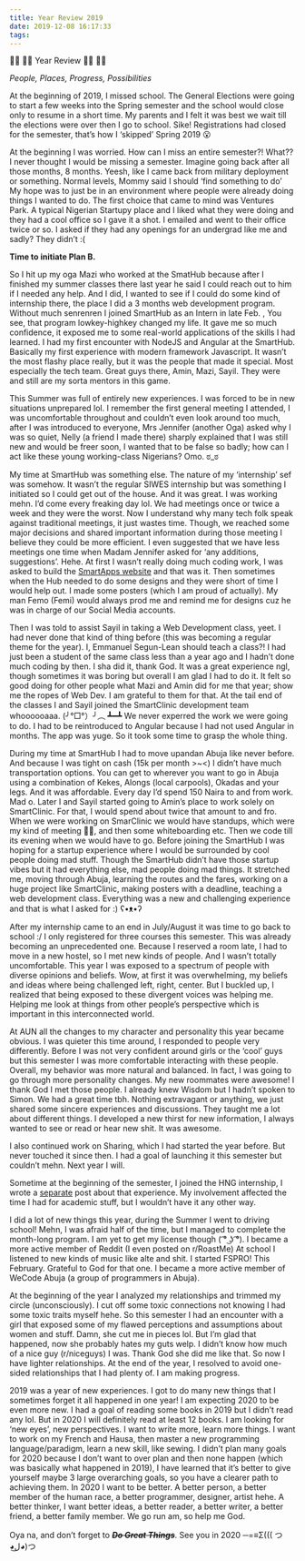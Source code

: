 ```yaml
---
title: Year Review 2019
date: 2019-12-08 16:17:33
tags:
---
```


👏🏾 👏🏾 Year Review 👏🏾 👏🏾

_People, Places, Progress, Possibilities_

At the beginning of 2019, I missed school. The General Elections were going to start a few weeks into the Spring semester and the school would close only to resume in a short time. My parents and I felt it was best we wait till the elections were over then I go to school. Sike! Registrations had closed for the semester, that’s how I ‘skipped’ Spring 2019 😮

At the beginning I was worried. How can I miss an entire semester?! What?? I never thought I would be missing a semester. Imagine going back after all those months, 8 months. Yeesh, like I came back from military deployment or something. Normal levels, Mommy said I should ‘find something to do’ My hope was to just be in an environment where people were already doing things I wanted to do. The first choice that came to mind was Ventures Park. A typical Nigerian Startupy place and I liked what they were doing and they had a cool office so I gave it a shot. I emailed and went to their office twice or so. I asked if they had any openings for an undergrad like me and sadly? They didn’t :(

**Time to initiate Plan B.**

So I hit up my oga Mazi who worked at the SmatHub because after I finished my summer classes there last year he said I could reach out to him if I needed any help. And I did, I wanted to see if I could do some kind of internship there, the place I did a 3 months web development program. Without much senrenren I joined SmartHub as an Intern in late Feb. , You see, that program lowkey-highkey changed my life. It gave me so much confidence, it exposed me to some real-world applications of the skills I had learned. I had my first encounter with NodeJS and Angular at the SmartHub. Basically my first experience with modern framework Javascript. It wasn’t the most flashy place really, but it was the people that made it special. Most especially the tech team. Great guys there, Amin, Mazi, Sayil. They were and still are my sorta mentors in this game.

This Summer was full of entirely new experiences. I was forced to be in new situations unprepared lol. I remember the first general meeting I attended, I was uncomfortable throughout and couldn’t even look around too much, after I was introduced to everyone, Mrs Jennifer (another Oga) asked why I was so quiet, Nelly (a friend I made there) sharply explained that I was still new and would be freer soon, I wanted that to be false so badly; how can I act like these young working-class Nigerians? Omo. ಠ_ಠ

My time at SmartHub was something else. The nature of my ‘internship’ sef was somehow. It wasn’t the regular SIWES internship but was something I initiated so I could get out of the house. And it was great. I was working mehn. I’d come every freaking day lol. We had meetings once or twice a week and they were the worst. Now I understand why many tech folk speak against traditional meetings, it just wastes time. Though, we reached some major decisions and shared important information during those meeting I believe they could be more efficient. I even suggested that we have less meetings one time when Madam Jennifer asked for ‘any additions, suggestions’. Hehe. At first I wasn’t really doing much coding work, I was asked to build the [SmartApps website](https://about.smartapps.com.ng) and that was it. Then sometimes when the Hub needed to do some designs and they were short of time I would help out. I made some posters (which I am proud of actually). My man Femo (Femi) would always prod me and remind me for designs cuz he was in charge of our Social Media accounts.

Then I was told to assist Sayil in taking a Web Development class, yeet. I had never done that kind of thing before (this was becoming a regular theme for the year). I, Emmanuel Segun-Lean should teach a class?! I had just been a student of the same class less than a year ago and I hadn’t done much coding by then. I sha did it, thank God. It was a great experience ngl, though sometimes it was boring but overall I am glad I had to do it. It felt so good doing for other people what Mazi and Amin did for me that year; show me the ropes of Web Dev. I am grateful to them for that. At the tail end of the classes I and Sayil joined the SmartClinic development team whoooooaaa. (╯°□°）╯︵ ┻━┻
We never experred the work we were going to do. I had to be reintroduced to Angular because I had not used Angular in months. The app was yuge. So it took some time to grasp the whole thing.

During my time at SmartHub I had to move upandan Abuja like never before. And because I was tight on cash (15k per month >~<) I didn’t have much transportation options. You can get to wherever you want to go in Abuja using a combination of Kekes, Alongs (local carpools), Okadas and your legs. And it was affordable. Every day I’d spend 150 Naira to and from work. Mad o. Later I and Sayil started going to Amin’s place to work solely on SmartClinic. For that, I would spend about twice that amount to and fro.
When we were working on SmarClinic we would have standups, which were my kind of meeting 💆‍♀️, and then some whiteboarding etc. Then we code till its evening when we would have to go. Before joining the SmartHub I was hoping for a startup experience where I would be surrounded by cool people doing mad stuff. Though the SmartHub didn’t have those startup vibes but it had everything else, mad people doing mad things. It stretched me, moving through Abuja, learning the routes and the fares, working on a huge project like SmartClinic, making posters with a deadline, teaching a web development class. Everything was a new and challenging experience and that is what I asked for :) ʕ•ᴥ•ʔ

After my internship came to an end in July/August it was time to go back to school :/ I only registered for three courses this semester. This was already becoming an unprecedented one. Because I reserved a room late, I had to move in a new hostel, so I met new kinds of people. And I wasn’t totally uncomfortable. This year I was exposed to a spectrum of people with diverse opinions and beliefs. Wow, at first it was overwhelming, my beliefs and ideas where being challenged left, right, center. But I buckled up, I realized that being exposed to these divergent voices was helping me. Helping me look at things from other people’s perspective which is important in this interconnected world.

At AUN all the changes to my character and personality this year became obvious. I was quieter this time around, I responded to people very differently. Before I was not very confident around girls or the ‘cool’ guys but this semester I was more comfortable interacting with these people. Overall, my behavior was more natural and balanced. In fact, I was going to go through more personality changes.
My new roommates were awesome! I thank God I met those people. I already knew Wisdom but I hadn’t spoken to Simon. We had a great time tbh. Nothing extravagant or anything, we just shared some sincere experiences and discussions. They taught me a lot about different things. I developed a new thirst for new information, I always wanted to see or read or hear new shit. It was awesome.

I also continued work on Sharing, which I had started the year before. But never touched it since then. I had a goal of launching it this semester but couldn’t mehn. Next year I will.

Sometime at the beginning of the semester, I joined the HNG internship, I wrote a [separate](https://leankhan.github.io/blog/2019-12-01/my-hngi-6-internship-experience/) post about that experience. My involvement affected the time I had for academic stuff, but I wouldn’t have it any other way.

I did a lot of new things this year, during the Summer I went to driving school! Mehn, I was afraid half of the time, but I managed to complete the month-long program. I am yet to get my license though ( ͡° ͜ʖ ͡°). I became a more active member of Reddit (I even posted on r/RoastMe) At school I listened to new kinds of music like alte and shit. I started FSPRO! This February. Grateful to God for that one. I became a more active member of WeCode Abuja (a group of programmers in Abuja).

At the beginning of the year I analyzed my relationships and trimmed my circle (unconsciously). I cut off some toxic connections not knowing I had some toxic traits myself hehe. So this semester I had an encounter with a girl that exposed some of my flawed perceptions and assumptions about women and stuff. Damn, she cut me in pieces lol. But I’m glad that happened, now she probably hates my guts welp. I didn’t know how much of a nice guy (r/niceguys) I was. Thank God she did me like that. So now I have lighter relationships. At the end of the year, I resolved to avoid one-sided relationships that I had plenty of. I am making progress.

2019 was a year of new experiences. I got to do many new things that I sometimes forget it all happened in one year! I am expecting 2020 to be even more new. I had a goal of reading some books in 2019 but I didn’t read any lol. But in 2020 I will definitely read at least 12 books. I am looking for ‘new eyes’, new perspectives. I want to write more, learn more things. I want to work on my French and Hausa, then master a new programming language/paradigm, learn a new skill, like sewing. I didn’t plan many goals for 2020 because I don’t want to over plan and then none happen (which was basically what happened in 2019), I have learned that it’s better to give yourself maybe 3 large overarching goals, so you have a clearer path to achieving them. In 2020 I want to be better. A better person, a better member of the human race, a better programmer, designer, artist hehe. A better thinker, I want better ideas, a better reader, a better writer, a better friend, a better family member.
We go run am, so help me God.

Oya na, and don’t forget to **_~~Do Great Things~~_**. See you in 2020 ─=≡Σ((( つ ◕ل͜◕)つ
